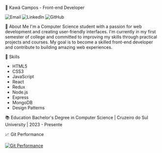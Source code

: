 👋 Kawã Campos - Front-end Developer

![Email](https://img.shields.io/badge/Email-kawacampos030@gmail.com-informational?style=flat-square&logo=email&logoColor=white)
![LinkedIn](https://img.shields.io/badge/LinkedIn-https://www.linkedin.com/in/kaw%C3%A3campos/-blue?style=flat-square&logo=linkedin&logoColor=white)
![GitHub](https://img.shields.io/badge/GitHub-https://github.com/KawaCampos-black?style=flat-square&logo=github&logoColor=white)

📖 About Me
I'm a Computer Science student with a passion for web development and creating user-friendly interfaces. I'm currently in my first semester of college and committed to improving my skills through practical projects and courses. My goal is to become a skilled front-end developer and contribute to building amazing web experiences.

🚀 Skills
- HTML5
- CSS3
- JavaScript
- React
- Redux
- Node.js
- Express
- MongoDB
- Design Patterns

📚 Education
Bachelor's Degree in Computer Science | Cruzeiro do Sul University | 2023 - Presente

📈 Git Performance

[![Git Performance](https://github-readme-stats.vercel.app/api?username=seu_username&show_icons=true&theme=radical)](https://github.com/KawaCampos)
